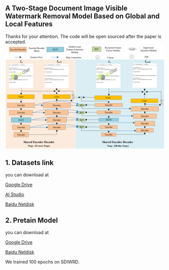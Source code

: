 ## A Two-Stage Document Image Visible Watermark Removal Model Based on Global and Local Features
Thanks for your attention. The code will be open sourced after the paper is accepted.
![](readme.assets/%E7%BD%91%E7%BB%9C%E7%BB%93%E6%9E%842.png)

## 1. Datasets link

you can download at 

[Google Drive](https://drive.google.com/file/d/1adp32bOPN_O34L2RYmGshd3xUgaLdp-T/view?usp=sharing)

[AI Studio](https://aistudio.baidu.com/aistudio/datasetdetail/206011)

[Baidu Netdisk](https://pan.baidu.com/s/1Vquf1WdyW28-e_thgjYsXA?pwd=2022 )




## 2. Pretain Model
you can download at 

[Google Drive](https://drive.google.com/file/d/1pRyS4DheZWPVMFdPcJTHT79RqUtEksOn/view?usp=sharing)

[Baidu Netdisk](https://pan.baidu.com/s/1zzDbuw_pON5K2LB7z-GpJg?pwd=2022)

We trained 100 epochs on SDIWRD.


